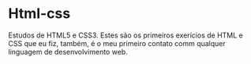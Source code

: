 # Html-css
 Estudos de HTML5 e CSS3. 
 Estes são os primeiros exerícios de HTML e CSS que eu fiz, também, é o meu primeiro contato comm qualquer linguagem de desenvolvimento web.
